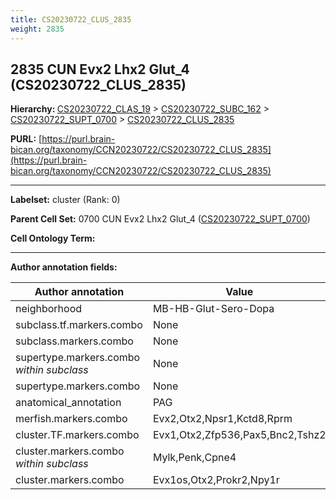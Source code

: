 ```yaml
---
title: CS20230722_CLUS_2835
weight: 2835
---
```

## 2835 CUN Evx2 Lhx2 Glut_4 (CS20230722_CLUS_2835)
<b>Hierarchy: </b>
[CS20230722_CLAS_19](../CS20230722_CLAS_19) >
[CS20230722_SUBC_162](../CS20230722_SUBC_162) >
[CS20230722_SUPT_0700](../CS20230722_SUPT_0700) >
[CS20230722_CLUS_2835](../CS20230722_CLUS_2835)

**PURL:** [https://purl.brain-bican.org/taxonomy/CCN20230722/CS20230722_CLUS_2835](https://purl.brain-bican.org/taxonomy/CCN20230722/CS20230722_CLUS_2835)

---


**Labelset:** cluster (Rank: 0)

**Parent Cell Set:** 0700 CUN Evx2 Lhx2 Glut_4 ([CS20230722_SUPT_0700](../CS20230722_SUPT_0700))



**Cell Ontology Term:** 

[MARKER GENES.]: #


---

[TRANSFERRED ANNOTATIONS.]: #


[AUTHOR ANNOTATION FIELDS.]: #


**Author annotation fields:**

| Author annotation | Value |
|-------------------|-------|
|neighborhood|MB-HB-Glut-Sero-Dopa|
|subclass.tf.markers.combo|None|
|subclass.markers.combo|None|
|supertype.markers.combo _within subclass_|None|
|supertype.markers.combo|None|
|anatomical_annotation|PAG|
|merfish.markers.combo|Evx2,Otx2,Npsr1,Kctd8,Rprm|
|cluster.TF.markers.combo|Evx1,Otx2,Zfp536,Pax5,Bnc2,Tshz2|
|cluster.markers.combo _within subclass_|Mylk,Penk,Cpne4|
|cluster.markers.combo|Evx1os,Otx2,Prokr2,Npy1r|
